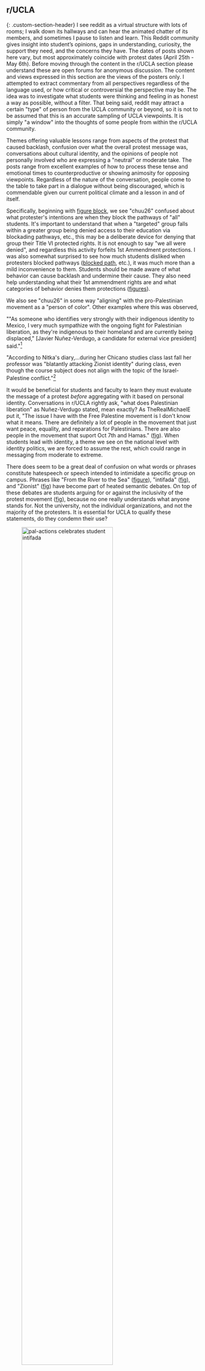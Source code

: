 
## r/UCLA 
{: .custom-section-header}
I see reddit as a virtual structure with lots of rooms; I walk down its hallways and can hear the animated chatter of its members, and sometimes I pause to listen and learn. 
This Reddit community gives insight into student’s opinions, gaps in understanding, curiosity, the support they need, and the concerns they have. The dates of posts shown here vary, but most approximately coincide with protest 
dates (April 25th - May 6th). Before moving through the content in the r/UCLA section please understand these are open forums for anonymous discussion. The content and views expressed in this section are the 
views of the posters only. I attempted to extract commentary from all perspectives regardless of the language used, or how critical or controversial the perspective may be. The idea was to investigate what students were thinking
and feeling in as honest a way as possible, without a filter. That being said, reddit may attract a certain "type" of person from the UCLA community or beyond, so it is not to be assumed that this is an accurate sampling of UCLA viewpoints. 
It is simply "a window" into the thoughts of some people from within the r/UCLA community. 

Themes offering valuable lessons range from aspects of the protest that caused backlash, confusion over what the overall protest message was, conversations about cultural identity, and the opinions of people
not personally involved who are expressing a "neutral" or moderate take. The posts range from excellent examples of how to process these tense and emotional times to counterproductive or showing animosity
for opposing viewpoints. Regardless of the nature of the conversation, people come to the table to take part in a dialogue without being discouraged, which is commendable given our current political climate and a lesson in and of itself.

Specifically, beginning with [figure block](##fig:backlash-1), we see "chuu26" confused about what protester's intentions are when they block the pathways of "all" students. It's important to understand that when a "targeted" group falls
within a greater group being denied access to their education via blockading pathways, etc., this may be a deliberate device for denying that group their Title VI protected rights. It is not enough to say "we all were denied", and regardless 
this activity forfeits 1st Ammendment protections. I was also somewhat surprised to see how much students disliked when protesters blocked pathways ([blocked path](##fig:backlash-2), etc.), it was much more than a mild inconvenience to them. Students
should be made aware of what behavior can cause backlash and undermine their cause. They also need help understanding what their 1st ammendment rights are and what categories of behavior denies them protections ([figures](##fig:1st-Ammendment-1)).

We also see "chuu26" in some way "aligning" with the pro-Palestinian movement as a "person of color". Other examples where this was observed, 

""As someone who identifies very strongly with their indigenous identity to Mexico, I very much sympathize with the ongoing fight for Palestinian liberation, as they're indigenous to their homeland and are currently being displaced," 
[Javier Nuñez-Verdugo, a candidate for external vice president] said."[^44]
 
"According to Nitka's diary,...during her Chicano studies class last fall her professor was "blatantly attacking Zionist identity" during class, even though the course subject does not align with the topic of the Israel-Palestine conflict."[^43]


It would be beneficial for students and faculty to learn they must evaluate the message of a protest *before* aggregating with it based on personal identity. Conversations in r/UCLA rightly ask, "what does Palestinian liberation" as 
Nuñez-Verdugo stated, mean exactly? As TheRealMichaelE put it, "The issue I have with the Free Palestine movement is I don't know what it means. There are definitely a lot of people in the movement that just want peace, equality, and reparations
for Palestinians. There are also people in the movement that suport Oct 7th and Hamas." ([fig](##fig:confusion-over-the-message-of-the-movement-1)). When students lead with identity, a theme we see on the national level with identity politics, we
are forced to assume the rest, which could range in messaging from moderate to extreme. 

There does seem to be a great deal of confusion on what words or phrases constitute hatespeech or speech intended to intimidate a specific group on campus. Phrases like "From the River to the Sea" ([figure](##fig:backlash-3)), 
"intifada" ([fig](##fig:confusion-over-the-message-of-the-movement-8)), and "Zionist" ([fig](##fig:debating-zionism-4)) have become part of heated semantic debates. On top of these debates are students arguing for or against the 
inclusivity of the protest movement ([fig](##fig:confusion-over-the-message-of-the-movement-2)), because no one really understands what anyone stands for. Not the university, not the individual organizations, and not the majority of 
the protesters. It is essential for UCLA to qualify these statements, do they condemn their use? 

<figure id="fig:pal-actionus">
  <a href="https://www.instagram.com/p/C6fXL84tjsX/?hl=en">
    <img src="/images/2024-05-20/reactions-other/sjp-student-intifada.png" 
     alt="pal-actions celebrates student intifada" style="width: 75%; height: auto;">
  </a>
  <figcaption>
    Figure 1: Palestine Action US celebrates the student intifada
  </figcaption>
</figure>

""I couldn't believe that my faculty colleagues wanted to criminalize terms like 'intifada.' They wanted to ban the wearing of the keffiyeh," Roy said. "We don't have to agree. We should not agree intellectually or ideologically or 
politically. That is not the point of university life. But we should not be in the business … of criminalizing the viewpoints we disagree with.""[^144]

In [figure](##fig:polarized-debate-6) "BurgersAndRootbeer" states, "Edit" btw intifada just means uprising against the ocupation it doesn't mean to "kill all Jews" like what some people believe. It's an Arabic word that literally means
"to shake off"". 

What we see in the above [figure](##fig:pal-actionus) and quotes are non-affiliated organizations, students and faculty trying to moderate the conversation around language. I have had a Jewish recent graduate personally tell me she heard 
chants of "from the river to the sea" when she went to the protest to see everything going on. She went on to say that it was "okay" and "understandable" to her. From what I've read on Instagram ([fig](##fig:cac-instagram-post-2), 
[fig](##fig:sjp-insta-letter-regents-1), [fig](##fig:sjp-insta-letter-regents-2)), r/UCLA ([fig](##fig:confusion-over-the-message-of-the-movement-8), [fig](##fig:backlash-3 ), 
[fig](##fig:confusion-over-the-message-of-the-movement-3)), the Daily Bruin[^146][^145], and what I heard directly from a member of the UCLA community, these chants, wording, and phrases are appearing everywhere in the daily lives of Bruins.
Based on the various channels of delivery I would say that qualifies as *pervasive*, and given the number of reactions from Bruins and posts I've observed, that qualifies as happening *repeatedly*. 

“Bella Brannon, the student president of Hillel at UCLA, said she has seen a swastika carved into a tree on campus and experienced people making comments that perpetuate antisemitic stereotypes during meetings.”[^145]

“Seeing so many students not being able to conceptualize that what they’re saying is antisemitic and is wrong is tough,” Brannon said.[^145]

The above quotes come from a Bruin article published on Nov 19th. So it is known that tactics involving the harassment and intimidation of Jewish students have been going on for a long time. What's worse is, because these phrases go 
unqualified, students are left isolated and alone to process their meaning or the intentions behind the words. The unqualification itself lends to the pervasiveness, where students who are naive or have good intentions may not
understand the consequences of their use. The result is, those who are "hurt" by the words are either forced to succumb to them by peer pressure or they're left feeling like they have to hide their feelings to avoid backlash. 
When these instances of congnitive and emotional dissonance are happening not just online and during protests, but "during meetings", this immediately points to clear Title VI violations.

The administration's failing to offer any guidance or opinion on the conflict has caused problems spanning the political spectrum. *Especially* now, to ignore the concerning rise in the Palestinian civilian death toll is a failure in rhetoric,

“What I would like to see in the administration and what I think the administration will ever do is not the same,” they said. “I just hoped from the beginning for just a general statement of, 
‘Any acts of hate or violence toward anybody will not be tolerated.’”[^147]

"The Palestinian student said they were disappointed that an Oct. 13 statement by the chancellor described the Oct. 7 attack as a “grievous act of malice and hate” against Israelis but Palestinian deaths as “loss of life,” as the tonal shift
emphasizes the violence against Israelis over Palestinians. They added that they feel the administration is at least in part to blame for inciting violence on campus because it has seemed to support Jewish students in its statements more than 
Palestinian students."[^147]

The sentiments of the Bruin above are further supported by [fig](##fig:anti-Muslim-6) and [fig](##fig:anti-Muslim-3). It is clear by the repeated concerns of these students that their grievences are going unaddressed. In full context, 
this is an extremely nuanced, emotional, and personal issue for anyone directly involved. Time, care, and feedback should be involved in better representing all UCLA communitites during these times. Perhaps releasing
statements that have been "pre-approved" by all interested party representatives would lead to a more inclusive environment, students with less stress and anxiety, and a student body with greater appreciation for their administration. 

## USAC Involvement 
{: .custom-section-header}

On 5/7 the Daily Bruin wrote,
"The Undergraduate Students Association Council passed a resolution Tuesday night calling for the resignation of
Chancellor Gene Block if he does not meet the demands of the Palestine solidarity encampment."[^42]

"By a 10-3 vote, the council voted to pass the “Resolution Calling for the Immediate Resignation of Chancellor Gene Block 
if He Does Not Meet PSE Divestment Demands, Grant Amnesty to Affected Students, and Waive Medical Bills of Those Hospitalized.” 
Cultural Affairs commissioner Alicia Verdugo sponsored the resolution – which passed following a tense debate – with international 
student representative Adam Tfayli and general representative Jonathan Valenzuela Mejia as co-sponsors."[^42]

Regardless of what the demands are, should a student governing body that is funded and elected by all students be taking part in these resolutions? If 
the best course of action is for the voting students to hold those that don't represent them accountable, then I have to ask whether a USAC organization commissioner (CAC)
that partakes the display of antisemitic imagery on the public facing account of the organization should be permitted to sponsor such resolutions? The imagery on CAC's instagram
website shows a clear bias against Jewish students and the activity of this commissioner should be called into question. 

Minutes and officer reports from USAC dated May 21st can be found here.[^148][^149]

<figure id="fig:cac-may-statement">
  <a href="https://www.instagram.com/p/C66oU8uR3FI/?img_index=1">
    <img src="/images/2024-05-20/reactions-other/cac-harassment-statement.png" 
     alt="cac-harassment-statement" style="width: 90%; height: auto;">
  </a>
  <figcaption>
    Figure 1: CAC comments on the protest events
  </figcaption>
</figure>

The above statement by the CAC dated May 13th notably states that "the Cultural Afairs Commission has, is, and forever will be an organization that stands with the collective liberation for all marginalized communities." From my observations, 
the CAC finds the promotion of "marginalized" communities to be synonymous with the bullying and harassment of the Jewish community. It finds the promotion of one to be mutually exclusive with the *inclusion* and *representation* of another. 
Most worrisome are comments such as "incredible statement. taught me a lot. thank you for carefully putting this together, all the resources, and the excellent example you have set." If we're being honest, 
what example have they set? And is it consistent with the mission statement ([fig](##fig:cac-org-website)) of a USAC organization that's been operating on behalf of UCLA students for more than 50 years?

## My Reaction
{: .custom-section-header}

Repeated threatening language in the form of chants, physically blocking access to areas on campus, hateful imagery, using social media as a propoganda tool, and parntering with a corrupt student gov't *are* almost certainly pervasive, repeated 
civil rights violations under Title VI. These activities together have created a systematic device for the bullying and harrassment of students based on shared ancestry. It is gaslighting behavior and morally questionable 
to use the strife of *any ethnic group* as a justification for systematic hate. And while it is easy to root for a righteous cause, most of us know no issue is morally absolute; so the protest goes on, with many 
confused about the true ideological crux of the movement. What is the crux? Well the issues we take up with our government funding a war, with investments in the military-industrial complex, these are *American issues* we have a right to 
question. But to entangle American students in a conversation about whether Israel should exist perhaps should be saved for an intellectual forum or the classroom, because it does not make sense in an *American* protest. 
And it is the conflating of these *morally justifiable* issues with those that are both *futile* and outside of our power as Americans that brings Americans to the table only to be disillusioned by so much misplaced hate and anger. To put it in simple
terms, all the extra "anger baggage" undermines your cause; hurting those you seek to help. 

The same is absolutely true of the non-affiliates, they violated the Title VI rights of students on campus and measures absolutely need to be taken in the future to *immediately* remove a perpetrator from campus the moment they cross the line. 
But it is incumbant upon UCLA to take steps to help the student body from within and that means taking measures to prevent abuse and harrassment of its students in any shape or form. A first step is to distill the issues---none 
should detract from or serve as justification for another---i.e. the gross negligence by the university in failing to aid students under attack is *its own* issue, and condemning students using political motivations as "a right" to abuse 
other students is *its own* issue. This applies to any group of shared ancestry or group that identifies with one of shared ancestry. It would be a failure on the part of this paper and deeply hypocritical to say "a problematic" protest is all 
that matters. These isssues have been happening on campus for months and no student deserves to be abused or harrassed, Jewish or Muslim. 


[^42]:[USAC passes resolution calling for UCLA Chancellor Gene Block’s resignation](https://dailybruin.com/2024/05/07/usac-passes-resolution-calling-for-ucla-chancellor-gene-blocks-resignation)
[^43]:[UCLA student sues univeristy over alleged tolerance of campus "terrorists"](https://www.nbclosangeles.com/local-2/ucla-student-sues-university-over-alleged-tolerance-of-campus-terrorists/3411811/?_osource=SocialFlowTwt_LABrand)
[^44]:[USAC Candidates Participate in Protest Encampment](https://dailybruin.com/2024/04/29/candidates-in-upcoming-usac-elections-participate-in-solidarity-encampment))
[^144]:[Faculty talk about protest movement](https://dailybruin.com/2024/04/27/faculty-express-support-for-ongoing-solidarity-encampment-academic-freedom)
[^145]:[Jewish students express concern over antisemitism on campus](https://dailybruin.com/2023/11/19/jewish-students-express-concern-over-antisemitism-on-ucla-campus)
[^146]:[400 gathered with UC Divest Coalition and Students for Justice in Palestine at UCLA](https://dailybruin.com/2024/04/25/pro-palestine-encampment-features-teach-ins-speeches-as-counterprotesters-respond)
[^147]:[Students voice worries over islamophobia on campus](https://dailybruin.com/2023/11/19/students-voice-worries-over-islamophobia-on-ucla-campus)
[^148]:[USAC minutes](https://static1.squarespace.com/static/6508fc8793db9d26ceab8952/t/664807e1c1c8945ac03764df/1715996641838/5_21_2024+USAC+AGENDA.pdf)
[^149]:[CAC 2023-2024 officer report](https://docs.google.com/document/d/1n_IjZrzQqCUnrS5I2NzZk2J1qLFOKOD73GBnAmqByHE/edit)
